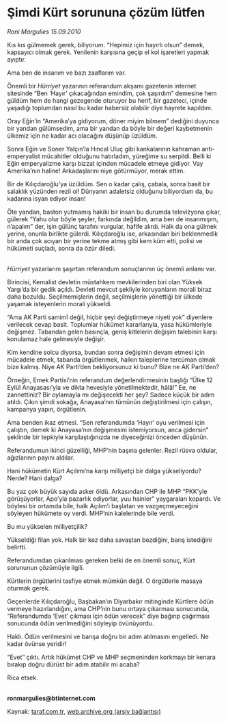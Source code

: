 # Şimdi Kürt sorununa çözüm lütfen

*Roni Margulies 15.09.2010*

<div class="yazi"><p>Kıs kıs gülmemek gerek, biliyorum. “Hepimiz için hayırlı olsun” demek, kapsayıcı olmak gerek. Yenilenin karşısına geçip el kol işaretleri yapmak ayıptır.</p>
<p>Ama ben de insanım ve bazı zaaflarım var.</p>
<p>Önemli bir <i>Hürriyet</i> yazarının referandum akşamı gazetenin internet sitesinde “Ben ‘Hayır’ çıkacağından emindim, çok şaşırdım” demesine hem güldüm hem de hangi gezegende oturuyor bu herif, bir gazeteci, içinde yaşadığı toplumdan nasıl bu kadar habersiz olabilir diye hayrete kapıldım.</p>
<p>Oray Eğin’in “Amerika’ya gidiyorum, döner miyim bilmem” dediğini duyunca bir yandan gülümsedim, ama bir yandan da böyle bir değeri kaybetmenin ülkemiz için ne kadar acı olacağını düşünüp üzüldüm.</p>
<p>Sonra Eğin ve Soner Yalçın’la Hıncal Uluç gibi kankalarının kahraman anti-emperyalist mücahitler olduğunu hatırladım, yüreğime su serpildi. Belli ki Eğin emperyalizme karşı bizzat içinden mücadele etmeye gidiyor. Vay Amerika’nın haline! Arkadaşlarını niye götürmüyor, merak ettim.</p>
<p>Bir de Kılıçdaroğlu’ya üzüldüm. Sen o kadar çalış, çabala, sonra basit bir salaklık yüzünden rezil ol! Dünyanın adaletsiz olduğunu biliyordum da, bu kadarına isyan ediyor insan!</p>
<p>Öte yandan, baston yutmamış hakiki bir insan bu durumda televizyona çıkar, gülerek “Yahu olur böyle şeyler, farkında değildim, ama ben de insanmışım, n’apalım” der, işin gülünç tarafını vurgular, hafife alırdı. Halk da ona gülmek yerine, onunla birlikte gülerdi. Kılıçdaroğlu ise, arkasından biri beklenmedik bir anda çok acıyan bir yerine tekme atmış gibi kem küm etti, polisi ve hükümeti suçladı, sonra da özür diledi.</p>
<p><i><br/>Hürriyet</i> yazarlarını şaşırtan referandum sonuçlarının üç önemli anlamı var.</p>
<p>Birincisi, Kemalist devletin müstahkem mevkilerinden biri olan Yüksek Yargı’da bir gedik açıldı. Devleti mevcut şekliyle koruyanların morali biraz daha bozuldu. Seçilmemişlerin değil, seçilmişlerin yönettiği bir ülkede yaşamak isteyenlerin morali yükseldi.</p>
<p>“Ama AK Parti samimî değil, hiçbir şeyi değiştirmeye niyeti yok” diyenlere verilecek cevap basit. Toplumlar hükümet kararlarıyla, yasa hükümleriyle değişmez. Tabandan gelen basınçla, geniş kitlelerin değişim talebinin karşı konulamaz hale gelmesiyle değişir.</p>
<p>Kim kendine solcu diyorsa, bundan sonra değişimin devam etmesi için mücadele etmek, tabanda örgütlenmek, halkın taleplerine tercüman olmak bize kalmış. Niye AK Parti’den bekliyorsunuz ki bunu? Bize ne AK Parti’den?</p>
<p>Örneğin, Emek Partisi’nin referandum değerlendirmesinin başlığı “Ülke 12 Eylül Anayasası’yla ve dikta hevesiyle yönetilmektedir, hâlâ!” Ee, ne zannettiniz? Bir oylamayla mı değişecekti her şey? Sadece küçük bir adım atıldı. Çıkın şimdi sokağa, Anayasa’nın tümünün değiştirilmesi için çalışın, kampanya yapın, örgütlenin.</p>
<p>Ama benden ikaz etmesi. “Sen referandumda ‘Hayır’ oyu verilmesi için çalıştın, demek ki Anayasa’nın değişmesini istemiyorsun, anca gidersin” şeklinde bir tepkiyle karşılaştığınızda ne diyeceğinizi önceden düşünün.</p>
<p>Referandumun ikinci güzelliği, MHP’nin başına gelenler. Rezil rüsva oldular, ağızlarının payını aldılar.</p>
<p>Hani hükümetin Kürt Açılımı’na karşı milliyetçi bir dalga yükseliyordu? Nerde? Hani dalga?</p>
<p>Bu yaz çok büyük sayıda asker öldü. Arkasından CHP ile MHP “PKK’yle görüşüyorlar, Apo’yla pazarlık ediyorlar, yuu hainler” yaygaraları kopardı. Ve böylesi bir ortamda bile, halk Açılım’ı başlatan ve vazgeçmeyeceğini söyleyen hükümete oy verdi. MHP’nin kalelerinde bile verdi.</p>
<p>Bu mu yükselen milliyetçilik?</p>
<p>Yükseldiği filan yok. Halk bir kez daha savaştan bezdiğini, barış istediğini belirtti.</p>
<p>Referandumdan çıkarılması gereken belki de en önemli sonuç, Kürt sorununun çözümüyle ilgili.</p>
<p>Kürtlerin örgütlerini tasfiye etmek mümkün değil. O örgütlerle masaya oturmak gerek.</p>
<p>Geçenlerde Kılıçdaroğlu, Başbakan’ın Diyarbakır mitinginde Kürtlere ödün vermeye hazırlandığını, ama CHP’nin bunu ortaya çıkarması sonucunda, “Referandumda ‘Evet’ çıkması için ödün verecek” diye bağırıp çağırması sonucunda ödün verilmediğini söyleyip övünüyordu.</p>
<p>Haklı. Ödün verilmesini ve barışa doğru bir adım atılmasını engelledi. Ne kadar övünse yeridir!</p>
<p>“Evet” çıktı. Artık hükümet CHP ve MHP seçmeninden korkmayı bir kenara bırakıp doğru dürüst bir adım atabilir mi acaba?</p>
<p>Rica etsek.</p><b><br/>ronmargulies@btinternet.com</b> </div>

Kaynak: [taraf.com.tr](http://www.taraf.com.tr:80/roni-margulies/makale-simdi-kurt-sorununa-cozum-lutfen.htm), [web.archive.org (arşiv bağlantısı)](http://web.archive.org/web/20100917062318/http://www.taraf.com.tr:80/roni-margulies/makale-simdi-kurt-sorununa-cozum-lutfen.htm)
